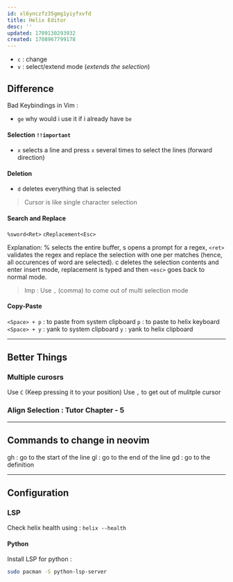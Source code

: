 ```yaml
---
id: xl6ynczfz35gmg1yiyfxvfd
title: Helix Editor
desc: ''
updated: 1709130293932
created: 1708967799178
---
```


- `c` : change 
- `v` : select/extend mode (*extends the selection*)

## Difference

Bad Keybindings in Vim : 
- `ge` why would i use it if i already have `be`

#### Selection `!!important`
- `x` selects a line and press `x` several times to select the lines (forward direction)

#### Deletion 
- `d` deletes everything that is selected

> Cursor is like single character selection

#### Search and Replace

`%sword<Ret>` 
`cReplacement<Esc>`

Explanation: % selects the entire buffer, s opens a prompt for a regex, `<ret>` validates the regex and replace the selection with one per matches (hence, all occurences of word are selected). c deletes the selection contents and enter insert mode, replacement is typed and then `<esc>` goes back to normal mode.

> Imp : Use `,` (comma) to come out of multi selection mode

#### Copy-Paste

`<Space> + p` : to paste from system clipboard
`p` : to paste to helix keyboard
`<Space> + y` : yank to system clipboard
`y` : yank to helix clipboard

---

## Better Things

### Multiple curosrs

Use `C` (Keep pressing it to your position)
Use `,` to get out of mulitple cursor

### Align Selection : Tutor Chapter - 5

---

## Commands to change in neovim

gh : go to the start of the line
gl : go to the end of the line
gd : go to the definition

---

## Configuration

### LSP

Check helix health using : `helix --health`

#### Python
Install LSP for python : 

```bash
sudo pacman -S python-lsp-server
```